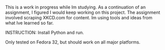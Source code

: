 This is a work in progress while Im studying.
As a continuation of an assignment, I figured I would keep working on this project.
The assignment involved scraping XKCD.com for content. Im using tools and ideas from what Ive learned so far.

INSTRUCTION:
Install Python and run.

Only tested on Fedora 32, but should work on all major platforms.
